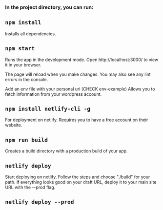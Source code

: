 ### In the project directory, you can run:

## `npm install`
Installs all dependencies.

## `npm start`
Runs the app in the development mode.
Open http://localhost:3000/ to view it in your browser.

The page will reload when you make changes.
You may also see any lint errors in the console.

Add an env file with your personal url (CHECK env-example)
Allows you to fetch information from your wordpress account.

## `npm install netlify-cli -g`
For deployment on netlify. Requires you to have a free account on their website.

## `npm run build`
Creates a build directory with a production build of your app.

## `netlify deploy`
Start deploying on netlify. Follow the steps and choose "./build" for your path. If everything looks good on your draft URL, deploy it to your main site URL with the --prod flag.

## `netlify deploy --prod`
